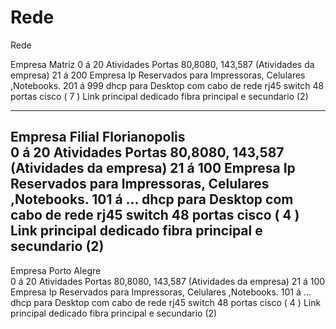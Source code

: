 # Rede
Rede


Empresa Matriz
0 á 20 Atividades Portas 80,8080, 143,587 (Atividades da empresa)
 21 á 200 Empresa Ip Reservados para Impressoras, Celulares ,Notebooks.
201 á 999 dhcp para Desktop com cabo de rede rj45
switch 48 portas cisco ( 7 )
Link principal dedicado fibra principal e secundario (2)


----------------------------------------------------------
Empresa  Filial Florianopolis 	
0 á 20 Atividades Portas 80,8080, 143,587 (Atividades da empresa)
 21 á 100 Empresa Ip Reservados para Impressoras, Celulares ,Notebooks.
101 á ... dhcp para Desktop com cabo de rede rj45
switch 48 portas cisco ( 4 )
Link principal dedicado fibra principal e secundario (2)
--------------------------------------------------


Empresa  Porto Alegre	
0 á 20 Atividades Portas 80,8080, 143,587 (Atividades da empresa)
 21 á 100 Empresa Ip Reservados para Impressoras, Celulares ,Notebooks.
101 á ... dhcp para Desktop com cabo de rede rj45
switch 48 portas cisco ( 4 )
Link principal dedicado fibra principal e secundario (2)


